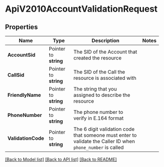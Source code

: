# ApiV2010AccountValidationRequest

## Properties
Name | Type | Description | Notes
------------ | ------------- | ------------- | -------------
**AccountSid** | Pointer to **string** | The SID of the Account that created the resource |
**CallSid** | Pointer to **string** | The SID of the Call the resource is associated with |
**FriendlyName** | Pointer to **string** | The string that you assigned to describe the resource |
**PhoneNumber** | Pointer to **string** | The phone number to verify in E.164 format |
**ValidationCode** | Pointer to **string** | The 6 digit validation code that someone must enter to validate the Caller ID  when `phone_number` is called |

[[Back to Model list]](../README.md#documentation-for-models) [[Back to API list]](../README.md#documentation-for-api-endpoints) [[Back to README]](../README.md)


